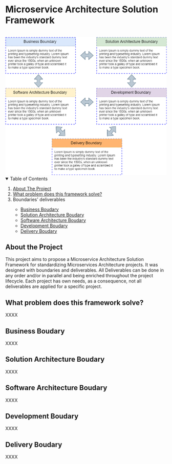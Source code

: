 # Microservice Architecture Solution Framework
<br>
<img src="Software Development Process Framework - boundaries.png">

<!-- TABLE OF CONTENTS -->
<details open="open">
  <summary>Table of Contents</summary>
  <ol>
    <li>
      <a href="#about-the-project">About The Project</a>
    </li>
    <li>
      <a href="#what-problem-does-this-framework-solve">What problem does this framework solve?</a>
    </li>
    <li>
       <a>Boundaries' deliverables</a>
    </li>
    <ul>
      <li>
        <a href="#business-boudary">Business Boudary</a>
      </li>
      <li>
        <a href="#solution-architecture-boudary">Solution Architecture Boudary</a>
      </li>
      <li>
        <a href="#software-architecture-boudary">Software Architecture Boudary</a>
      </li>
	  <li>
        <a href="#development-boudary">Development Boudary</a>
      </li>
      </li>
	  <li>
        <a href="#delivery-boudary">Delivery Boudary</a>
      </li>
    </ul>
  </ol>
</details>

## About the Project
This project aims to propose a Microservice Architecture Solution Framework for standardizing Microservices Architecture projects. It was designed with boundaries and deliverables. All Deliverables can be done in any order and/or in parallel and being enriched throughout the project lifecycle. Each project has own needs, as a consequence, not all deliverables are applied for a specific project.

## What problem does this framework solve?
XXXX

## Business Boudary
XXXX

## Solution Architecture Boudary
XXXX

## Software Architecture Boudary
XXXX

## Development Boudary
XXXX

## Delivery Boudary
XXXX

